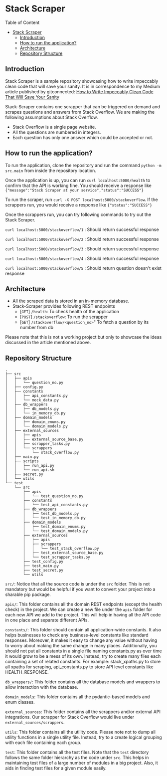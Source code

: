 # Stack Scraper

Table of Content

- [Stack Scraper](#stack-scraper)
  - [Introduction](#introduction)
  - [How to run the application?](#how-to-run-the-application)
  - [Architecture](#architecture)
  - [Repository Structure](#repository-structure)

## Introduction

Stack Scraper is a sample repository showcasing how to write impeccably clean code that
will save your sanity. It is in correspondence to my Medium article published by
gitconnected: [How to Write Impeccably Clean Code That Will Save Your
Sanity](https://medium.com/gitconnected/how-to-write-impeccably-clean-code-that-will-save-your-sanity-7d0ea59d285c)

Stack-Scraper contains one scrapper that can be triggered on demand and scrapes
questions and answers from Stack Overflow. We are making the following assumptions about
Stack Overflow.

- Stack Overflow is a single page website.
- All the questions are numbered in integers.
- Each question has only one answer which could be accepted or not.

## How to run the application?

To run the application, clone the repository and run the command `python -m src.main`
from inside the repository location.

Once the application is up, you can run `curl localhost:5000/health` to confirm that the
API is working fine. You should receive a response like `{"message":"Stack Scraper at
your service","status":"SUCCESS"}`

To run the scraper, run `curl -X POST localhost:5000/stackoverflow`. If the scrappers
run, you would receive a response like `{"status":"SUCCESS"}`

Once the scrappers run, you can try following commands to try out the
Stack Scraper.

`curl localhost:5000/stackoverflow/1` : Should return successful response

`curl localhost:5000/stackoverflow/2` : Should return successful response

`curl localhost:5000/stackoverflow/3` : Should return successful response

`curl localhost:5000/stackoverflow/4` : Should return successful response

`curl localhost:5000/stackoverflow/5` : Should return question doesn't exist response

## Architecture

- All the scraped data is stored in an in-memory database.
- Stack-Scraper provides following REST endpoints
  - [`GET`] `/health`: To check health of the application
  - [`POST`] `/stackoverflow`: To run the scrapper
  - [`GET`] `/stackoverflow/<question_no>`" To fetch a question by its number from db

Please note that this is not a working project but only to showcase the ideas discussed
in the article mentioned above.

## Repository Structure

```text
.
├── src
│   ├── apis
│   │   └── question_no.py
│   ├── config.py
│   ├── constants
│   │   ├── api_constants.py
│   │   └── mock_data.py
│   ├── db_wrappers
│   │   ├── db_models.py
│   │   └── in_memory_db.py
│   ├── domain_models
│   │   ├── domain_enums.py
│   │   └── domain_models.py
│   ├── external_sources
│   │   ├── apis
│   │   ├── external_source_base.py
│   │   ├── scrapper_tasks.py
│   │   └── scrappers
│   │       └── stack_overflow.py
│   ├── main.py
│   ├── scripts
│   │   ├── run_api.py
│   │   └── run_api.sh
│   ├── secret.py
│   └── utils
└── test
    └── src
        ├── apis
        │   └── test_question_no.py
        ├── constants
        │   └── test_api_constants.py
        ├── db_wrappers
        │   ├── test_db_models.py
        │   └── test_in_memory_db.py
        ├── domain_models
        │   ├── test_domain_enums.py
        │   └── test_domain_models.py
        ├── external_sources
        │   ├── apis
        │   ├── scrappers
        │   │   └── test_stack_overflow.py
        │   ├── test_external_source_base.py
        │   └── test_scrapper_tasks.py
        ├── test_config.py
        ├── test_main.py
        ├── test_secret.py
        └── utils
```

`src/`: Notice that all the source code is under the `src` folder. This is not mandatory
but would be helpful if you want to convert your project into a sharable pip package.

`apis/`: This folder contains all the domain REST endpoints (except the health check) in
the project. We can create a new file under the `apis` folder for each new API we add to
the project. This will help in having all the API code in one place and separate
different APIs.

`constants/`: This folder should contain all application-wide constants. It also helps
businesses to check any business-level constants like standard responses. Moreover, it
makes it easy to change any value without having to worry about making the same change
in many places. Additionally, you should not put all constants in a single file naming
constants.py as over time it would grow to be a mess of its own. Instead, try to create
many files each containing a set of related constants. For example: stack_xpaths.py
to store all xpaths for scraping, api_constants.py to store API level constants like
HEALTH_RESPONSE.

`db_wrappers/`: This folder contains all the database models and wrappers to allow
interaction with the database.

`domain_models`: This folder contains all the pydantic-based models and enum classes.

`external_sources`: This folder contains all the scrappers and/or external API
integrations. Our scrapper for Stack Overflow would live under
`external_sources/scrappers`.

`utils`: This folder contains all the utility code. Please note not to dump all
utility functions in a single utility file. Instead, try to a create logical grouping
with each file containing each group.

`test`: This folder contains all the test files. Note that the `test` directory follows
the same folder hierarchy as the code under `src`. This helps in maintaining test files
of a large number of modules in a big project. Also, it aids in finding test files for a
given module easily.

